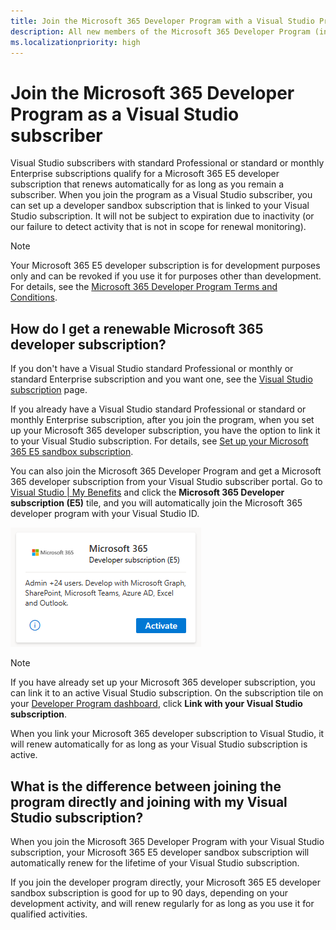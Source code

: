 ```yaml
---
title: Join the Microsoft 365 Developer Program with a Visual Studio Professional or Enterprise subscription
description: All new members of the Microsoft 365 Developer Program (including Visual Studio Professional and Enterprise subscribers) can sign up for a Microsoft 365 E5 developer subscription (Windows not included).
ms.localizationpriority: high
---
```


# Join the Microsoft 365 Developer Program as a Visual Studio subscriber

Visual Studio subscribers with standard Professional or standard or monthly Enterprise subscriptions qualify for a Microsoft 365 E5 developer subscription that renews automatically for as long as you remain a subscriber. When you join the program as a Visual Studio subscriber, you can set up a developer sandbox subscription that is linked to your Visual Studio subscription. It will not be subject to expiration due to inactivity (or our failure to detect activity that is not in scope for renewal monitoring).

> [!NOTE]
> Your Microsoft 365 E5 developer subscription is for development purposes only and can be revoked if you use it for purposes other than development. For details, see the [Microsoft 365 Developer Program Terms and Conditions](terms-and-conditions.md).

## How do I get a renewable Microsoft 365 developer subscription?

If you don't have a Visual Studio standard Professional or monthly or standard Enterprise subscription and you want one, see the [Visual Studio subscription](https://visualstudio.microsoft.com/vs/pricing/) page.

If you already have a Visual Studio standard Professional or standard or monthly Enterprise subscription, after you join the program, when you set up your Microsoft 365 developer subscription, you have the option to link it to your Visual Studio subscription. For details, see [Set up your Microsoft 365 E5 sandbox subscription](microsoft-365-developer-program-get-started.md#set-up-your-microsoft-365-e5-sandbox-subscription).

You can also join the Microsoft 365 Developer Program and get a Microsoft 365 developer subscription from your Visual Studio subscriber portal. Go to [Visual Studio | My Benefits](https://my.visualstudio.com/benefits) and click the **Microsoft 365 Developer subscription (E5)** tile, and you will automatically join the Microsoft 365 developer program with your Visual Studio ID. 

![Screenshot of the Microsoft 365 developer subscription tile on the Visual Studio benefits page](images/visual-studio-microsoft-365-tile.png)

> [!NOTE] 
> If you have already set up your Microsoft 365 developer subscription, you can link it to an active Visual Studio subscription. On the subscription tile on your [Developer Program dashboard](https://developer.microsoft.com/en-us/microsoft-365/profile), click **Link with your Visual Studio subscription**.

When you link your Microsoft 365 developer subscription to Visual Studio, it will renew automatically for as long as your Visual Studio subscription is active.

## What is the difference between joining the program directly and joining with my Visual Studio subscription?

When you join the Microsoft 365 Developer Program with your Visual Studio subscription, your Microsoft 365 E5 developer sandbox subscription will automatically renew for the lifetime of your Visual Studio subscription. 

If you join the developer program directly, your Microsoft 365 E5 developer sandbox subscription is good for up to 90 days, depending on your development activity, and will renew regularly for as long as you use it for qualified activities.
